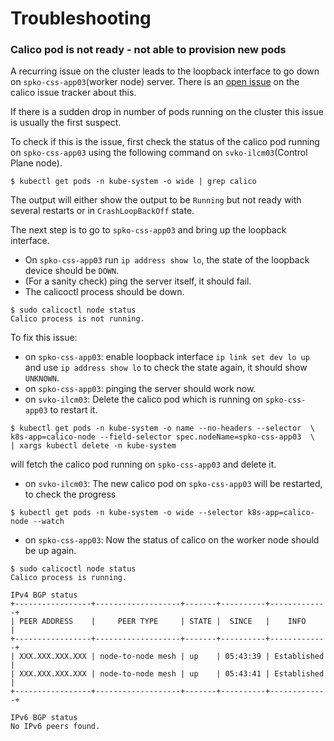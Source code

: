 # Troubleshooting

### Calico pod is not ready - not able to provision new pods

A recurring issue on the cluster leads to the loopback interface to go down on `spko-css-app03`(worker node) server. There is an [open issue](https://github.com/projectcalico/calico/issues/4257) on the calico issue tracker about this.

If there is a sudden drop in number of pods running on the cluster this issue is usually the first suspect.

To check if this is the issue, first check the status of the calico pod running on `spko-css-app03` using the following command on `svko-ilcm03`(Control Plane node).
```
$ kubectl get pods -n kube-system -o wide | grep calico
```

The output will either show the output to be `Running` but not ready with several restarts or in `CrashLoopBackOff` state.

The next step is to go to `spko-css-app03` and bring up the loopback interface.

- On `spko-css-app03` run `ip address show lo`, the state of the loopback device should be `DOWN`.
- (For a sanity check) ping the server itself, it should fail.
- The calicoctl process should be down.
```
$ sudo calicoctl node status
Calico process is not running.
```

To fix this issue:
- on `spko-css-app03`: enable loopback interface `ip link set dev lo up` and use `ip address show lo` to check the state again, it should show `UNKNOWN`.
- on `spko-css-app03`: pinging the server should work now.
- on `svko-ilcm03`: Delete the calico pod which is running on `spko-css-app03` to restart it.
```
$ kubectl get pods -n kube-system -o name --no-headers --selector  \
k8s-app=calico-node --field-selector spec.nodeName=spko-css-app03  \
| xargs kubectl delete -n kube-system
```
will fetch the calico pod running on `spko-css-app03` and delete it.
- on `svko-ilcm03`: The new calico pod on `spko-css-app03` will be restarted, to check the progress
```
$ kubectl get pods -n kube-system -o wide --selector k8s-app=calico-node --watch
```
- on `spko-css-app03`: Now the status of calico on the worker node should be up again.
```
$ sudo calicoctl node status
Calico process is running.

IPv4 BGP status
+-----------------+-------------------+-------+----------+-------------+
| PEER ADDRESS    |     PEER TYPE     | STATE |  SINCE   |    INFO     |
+-----------------+-------------------+-------+----------+-------------+
| XXX.XXX.XXX.XXX | node-to-node mesh | up    | 05:43:39 | Established |
| XXX.XXX.XXX.XXX | node-to-node mesh | up    | 05:43:41 | Established |
+-----------------+-------------------+-------+----------+-------------+

IPv6 BGP status
No IPv6 peers found.
```
